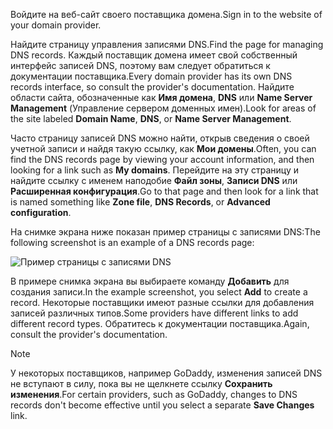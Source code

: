 <span data-ttu-id="a74a9-101">Войдите на веб-сайт своего поставщика домена.</span><span class="sxs-lookup"><span data-stu-id="a74a9-101">Sign in to the website of your domain provider.</span></span>

<span data-ttu-id="a74a9-102">Найдите страницу управления записями DNS.</span><span class="sxs-lookup"><span data-stu-id="a74a9-102">Find the page for managing DNS records.</span></span> <span data-ttu-id="a74a9-103">Каждый поставщик домена имеет свой собственный интерфейс записей DNS, поэтому вам следует обратиться к документации поставщика.</span><span class="sxs-lookup"><span data-stu-id="a74a9-103">Every domain provider has its own DNS records interface, so consult the provider's documentation.</span></span> <span data-ttu-id="a74a9-104">Найдите области сайта, обозначенные как **Имя домена**, **DNS** или **Name Server Management** (Управление сервером доменных имен).</span><span class="sxs-lookup"><span data-stu-id="a74a9-104">Look for areas of the site labeled **Domain Name**, **DNS**, or **Name Server Management**.</span></span> 

<span data-ttu-id="a74a9-105">Часто страницу записей DNS можно найти, открыв сведения о своей учетной записи и найдя такую ссылку, как **Мои домены**.</span><span class="sxs-lookup"><span data-stu-id="a74a9-105">Often, you can find the DNS records page by viewing your account information, and then looking for a link such as **My domains**.</span></span> <span data-ttu-id="a74a9-106">Перейдите на эту страницу и найдите ссылку с именем наподобие **Файл зоны**, **Записи DNS** или **Расширенная конфигурация**.</span><span class="sxs-lookup"><span data-stu-id="a74a9-106">Go to that page and then look for a link that is named something like **Zone file**, **DNS Records**, or **Advanced configuration**.</span></span>

<span data-ttu-id="a74a9-107">На снимке экрана ниже показан пример страницы с записями DNS:</span><span class="sxs-lookup"><span data-stu-id="a74a9-107">The following screenshot is an example of a DNS records page:</span></span>

![Пример страницы с записями DNS](./media/app-service-web-access-dns-records-no-h/example-record-ui.png)

<span data-ttu-id="a74a9-109">В примере снимка экрана вы выбираете команду **Добавить** для создания записи.</span><span class="sxs-lookup"><span data-stu-id="a74a9-109">In the example screenshot, you select **Add** to create a record.</span></span> <span data-ttu-id="a74a9-110">Некоторые поставщики имеют разные ссылки для добавления записей различных типов.</span><span class="sxs-lookup"><span data-stu-id="a74a9-110">Some providers have different links to add different record types.</span></span> <span data-ttu-id="a74a9-111">Обратитесь к документации поставщика.</span><span class="sxs-lookup"><span data-stu-id="a74a9-111">Again, consult the provider's documentation.</span></span>

> [!NOTE]
> <span data-ttu-id="a74a9-112">У некоторых поставщиков, например GoDaddy, изменения записей DNS не вступают в силу, пока вы не щелкнете ссылку **Сохранить изменения**.</span><span class="sxs-lookup"><span data-stu-id="a74a9-112">For certain providers, such as GoDaddy, changes to DNS records don't become effective until you select a separate **Save Changes** link.</span></span> 
